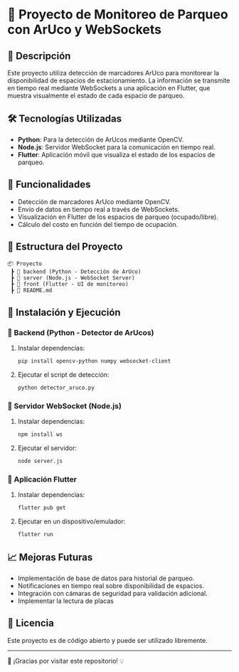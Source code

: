 # 📌 Proyecto de Monitoreo de Parqueo con ArUco y WebSockets

## 🚀 Descripción
Este proyecto utiliza detección de marcadores ArUco para monitorear la disponibilidad de espacios de estacionamiento. La información se transmite en tiempo real mediante WebSockets a una aplicación en Flutter, que muestra visualmente el estado de cada espacio de parqueo.

## 🛠️ Tecnologías Utilizadas
- **Python**: Para la detección de ArUcos mediante OpenCV.
- **Node.js**: Servidor WebSocket para la comunicación en tiempo real.
- **Flutter**: Aplicación móvil que visualiza el estado de los espacios de parqueo.

## 📌 Funcionalidades
- Detección de marcadores ArUco mediante OpenCV.
- Envío de datos en tiempo real a través de WebSockets.
- Visualización en Flutter de los espacios de parqueo (ocupado/libre).
- Cálculo del costo en función del tiempo de ocupación.

## 📂 Estructura del Proyecto
```
📦 Proyecto
 ┣ 📂 backend (Python - Detección de ArUco)
 ┣ 📂 server (Node.js - WebSocket Server)
 ┣ 📂 front (Flutter - UI de monitoreo)
 ┣ 📜 README.md
```

## 🚀 Instalación y Ejecución
### 🔧 Backend (Python - Detector de ArUcos)
1. Instalar dependencias:
   ```sh
   pip install opencv-python numpy websocket-client
   ```
2. Ejecutar el script de detección:
   ```sh
   python detector_aruco.py
   ```

### 🔌 Servidor WebSocket (Node.js)
1. Instalar dependencias:
   ```sh
   npm install ws
   ```
2. Ejecutar el servidor:
   ```sh
   node server.js
   ```

### 📱 Aplicación Flutter
1. Instalar dependencias:
   ```sh
   flutter pub get
   ```
2. Ejecutar en un dispositivo/emulador:
   ```sh
   flutter run
   ```

## 📈 Mejoras Futuras
- Implementación de base de datos para historial de parqueo.
- Notificaciones en tiempo real sobre disponibilidad de espacios.
- Integración con cámaras de seguridad para validación adicional.
- Implementar la lectura de placas

## 📜 Licencia
Este proyecto es de código abierto y puede ser utilizado libremente.

---
🚀 ¡Gracias por visitar este repositorio! 💡
